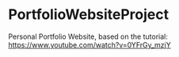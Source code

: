 # PortfolioWebsiteProject
Personal Portfolio Website, based on the tutorial: https://www.youtube.com/watch?v=0YFrGy_mzjY
